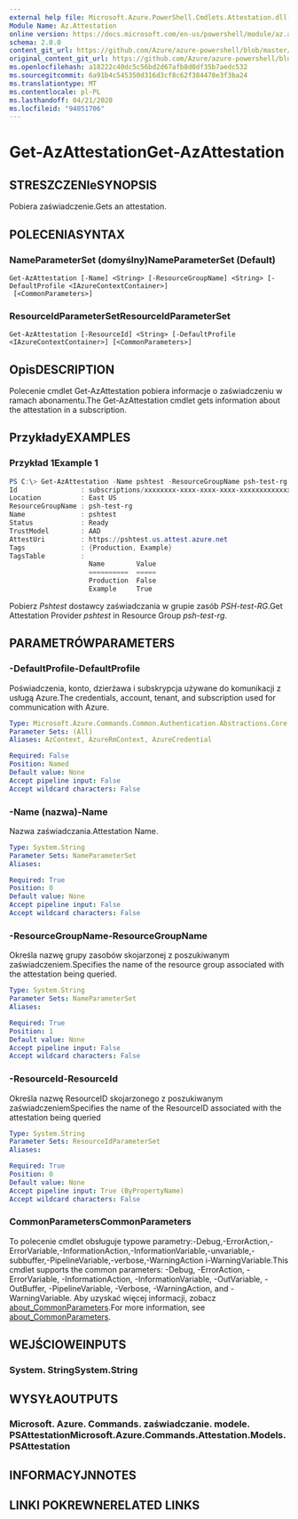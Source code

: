 ```yaml
---
external help file: Microsoft.Azure.PowerShell.Cmdlets.Attestation.dll-Help.xml
Module Name: Az.Attestation
online version: https://docs.microsoft.com/en-us/powershell/module/az.attestation/get-azattestation
schema: 2.0.0
content_git_url: https://github.com/Azure/azure-powershell/blob/master/src/Attestation/Attestation/help/Get-AzAttestation.md
original_content_git_url: https://github.com/Azure/azure-powershell/blob/master/src/Attestation/Attestation/help/Get-AzAttestation.md
ms.openlocfilehash: a18222c40dc5c56bd2d67afb8d0df35b7aedc532
ms.sourcegitcommit: 6a91b4c545350d316d3cf8c62f384478e3f3ba24
ms.translationtype: MT
ms.contentlocale: pl-PL
ms.lasthandoff: 04/21/2020
ms.locfileid: "94051706"
---
```

# <span data-ttu-id="c37b1-101">Get-AzAttestation</span><span class="sxs-lookup"><span data-stu-id="c37b1-101">Get-AzAttestation</span></span>

## <span data-ttu-id="c37b1-102">STRESZCZENIe</span><span class="sxs-lookup"><span data-stu-id="c37b1-102">SYNOPSIS</span></span>
<span data-ttu-id="c37b1-103">Pobiera zaświadczenie.</span><span class="sxs-lookup"><span data-stu-id="c37b1-103">Gets an attestation.</span></span>

## <span data-ttu-id="c37b1-104">POLECENIA</span><span class="sxs-lookup"><span data-stu-id="c37b1-104">SYNTAX</span></span>

### <span data-ttu-id="c37b1-105">NameParameterSet (domyślny)</span><span class="sxs-lookup"><span data-stu-id="c37b1-105">NameParameterSet (Default)</span></span>
```
Get-AzAttestation [-Name] <String> [-ResourceGroupName] <String> [-DefaultProfile <IAzureContextContainer>]
 [<CommonParameters>]
```

### <span data-ttu-id="c37b1-106">ResourceIdParameterSet</span><span class="sxs-lookup"><span data-stu-id="c37b1-106">ResourceIdParameterSet</span></span>
```
Get-AzAttestation [-ResourceId] <String> [-DefaultProfile <IAzureContextContainer>] [<CommonParameters>]
```

## <span data-ttu-id="c37b1-107">Opis</span><span class="sxs-lookup"><span data-stu-id="c37b1-107">DESCRIPTION</span></span>
<span data-ttu-id="c37b1-108">Polecenie cmdlet Get-AzAttestation pobiera informacje o zaświadczeniu w ramach abonamentu.</span><span class="sxs-lookup"><span data-stu-id="c37b1-108">The Get-AzAttestation cmdlet gets information about the attestation in a subscription.</span></span>

## <span data-ttu-id="c37b1-109">Przykłady</span><span class="sxs-lookup"><span data-stu-id="c37b1-109">EXAMPLES</span></span>

### <span data-ttu-id="c37b1-110">Przykład 1</span><span class="sxs-lookup"><span data-stu-id="c37b1-110">Example 1</span></span>
```powershell
PS C:\> Get-AzAttestation -Name pshtest -ResourceGroupName psh-test-rg                                                                                                                                                                                                                                                       
Id                : subscriptions/xxxxxxxx-xxxx-xxxx-xxxx-xxxxxxxxxxxxx/resourceGroups/psh-test-rg/providers/Microsoft.Attestation/attestationProviders/pshtest
Location          : East US
ResourceGroupName : psh-test-rg
Name              : pshtest
Status            : Ready
TrustModel        : AAD
AttestUri         : https://pshtest.us.attest.azure.net
Tags              : {Production, Example}
TagsTable         :
                    Name        Value
                    ==========  =====
                    Production  False
                    Example     True
```

<span data-ttu-id="c37b1-111">Pobierz *Pshtest* dostawcy zaświadczania w grupie zasób *PSH-test-RG*.</span><span class="sxs-lookup"><span data-stu-id="c37b1-111">Get Attestation Provider *pshtest* in Resource Group *psh-test-rg*.</span></span>

## <span data-ttu-id="c37b1-112">PARAMETRÓW</span><span class="sxs-lookup"><span data-stu-id="c37b1-112">PARAMETERS</span></span>

### <span data-ttu-id="c37b1-113">-DefaultProfile</span><span class="sxs-lookup"><span data-stu-id="c37b1-113">-DefaultProfile</span></span>
<span data-ttu-id="c37b1-114">Poświadczenia, konto, dzierżawa i subskrypcja używane do komunikacji z usługą Azure.</span><span class="sxs-lookup"><span data-stu-id="c37b1-114">The credentials, account, tenant, and subscription used for communication with Azure.</span></span>

```yaml
Type: Microsoft.Azure.Commands.Common.Authentication.Abstractions.Core.IAzureContextContainer
Parameter Sets: (All)
Aliases: AzContext, AzureRmContext, AzureCredential

Required: False
Position: Named
Default value: None
Accept pipeline input: False
Accept wildcard characters: False
```

### <span data-ttu-id="c37b1-115">-Name (nazwa)</span><span class="sxs-lookup"><span data-stu-id="c37b1-115">-Name</span></span>
<span data-ttu-id="c37b1-116">Nazwa zaświadczania.</span><span class="sxs-lookup"><span data-stu-id="c37b1-116">Attestation Name.</span></span>

```yaml
Type: System.String
Parameter Sets: NameParameterSet
Aliases:

Required: True
Position: 0
Default value: None
Accept pipeline input: False
Accept wildcard characters: False
```

### <span data-ttu-id="c37b1-117">-ResourceGroupName</span><span class="sxs-lookup"><span data-stu-id="c37b1-117">-ResourceGroupName</span></span>
<span data-ttu-id="c37b1-118">Określa nazwę grupy zasobów skojarzonej z poszukiwanym zaświadczeniem.</span><span class="sxs-lookup"><span data-stu-id="c37b1-118">Specifies the name of the resource group associated with the attestation being queried.</span></span>

```yaml
Type: System.String
Parameter Sets: NameParameterSet
Aliases:

Required: True
Position: 1
Default value: None
Accept pipeline input: False
Accept wildcard characters: False
```

### <span data-ttu-id="c37b1-119">-ResourceId</span><span class="sxs-lookup"><span data-stu-id="c37b1-119">-ResourceId</span></span>
<span data-ttu-id="c37b1-120">Określa nazwę ResourceID skojarzonego z poszukiwanym zaświadczeniem</span><span class="sxs-lookup"><span data-stu-id="c37b1-120">Specifies the name of the ResourceID associated with the attestation being queried</span></span>

```yaml
Type: System.String
Parameter Sets: ResourceIdParameterSet
Aliases:

Required: True
Position: 0
Default value: None
Accept pipeline input: True (ByPropertyName)
Accept wildcard characters: False
```

### <span data-ttu-id="c37b1-121">CommonParameters</span><span class="sxs-lookup"><span data-stu-id="c37b1-121">CommonParameters</span></span>
<span data-ttu-id="c37b1-122">To polecenie cmdlet obsługuje typowe parametry:-Debug,-ErrorAction,-ErrorVariable,-InformationAction,-InformationVariable,-unvariable,-subbuffer,-PipelineVariable,-verbose,-WarningAction i-WarningVariable.</span><span class="sxs-lookup"><span data-stu-id="c37b1-122">This cmdlet supports the common parameters: -Debug, -ErrorAction, -ErrorVariable, -InformationAction, -InformationVariable, -OutVariable, -OutBuffer, -PipelineVariable, -Verbose, -WarningAction, and -WarningVariable.</span></span> <span data-ttu-id="c37b1-123">Aby uzyskać więcej informacji, zobacz [about_CommonParameters](http://go.microsoft.com/fwlink/?LinkID=113216).</span><span class="sxs-lookup"><span data-stu-id="c37b1-123">For more information, see [about_CommonParameters](http://go.microsoft.com/fwlink/?LinkID=113216).</span></span>

## <span data-ttu-id="c37b1-124">WEJŚCIOWE</span><span class="sxs-lookup"><span data-stu-id="c37b1-124">INPUTS</span></span>

### <span data-ttu-id="c37b1-125">System. String</span><span class="sxs-lookup"><span data-stu-id="c37b1-125">System.String</span></span>

## <span data-ttu-id="c37b1-126">WYSYŁA</span><span class="sxs-lookup"><span data-stu-id="c37b1-126">OUTPUTS</span></span>

### <span data-ttu-id="c37b1-127">Microsoft. Azure. Commands. zaświadczanie. modele. PSAttestation</span><span class="sxs-lookup"><span data-stu-id="c37b1-127">Microsoft.Azure.Commands.Attestation.Models.PSAttestation</span></span>

## <span data-ttu-id="c37b1-128">INFORMACYJN</span><span class="sxs-lookup"><span data-stu-id="c37b1-128">NOTES</span></span>

## <span data-ttu-id="c37b1-129">LINKI POKREWNE</span><span class="sxs-lookup"><span data-stu-id="c37b1-129">RELATED LINKS</span></span>
